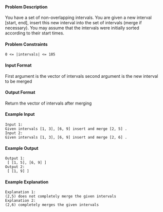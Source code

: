 #### Problem Description
You have a set of non-overlapping intervals. You are given a new interval [start, end], insert this new interval into the set of intervals (merge if necessary).
You may assume that the intervals were initially sorted according to their start times.


#### Problem Constraints
```
0 <= |intervals| <= 105
```

#### Input Format
First argument is the vector of intervals
second argument is the new interval to be merged


#### Output Format
Return the vector of intervals after merging


#### Example Input
```
Input 1:
Given intervals [1, 3], [6, 9] insert and merge [2, 5] .
Input 2:
Given intervals [1, 3], [6, 9] insert and merge [2, 6] .
```

#### Example Output
```
Output 1:
 [ [1, 5], [6, 9] ]
Output 2:
 [ [1, 9] ]
```

#### Example Explanation
```
Explanation 1:
(2,5) does not completely merge the given intervals
Explanation 2:
(2,6) completely merges the given intervals
```
